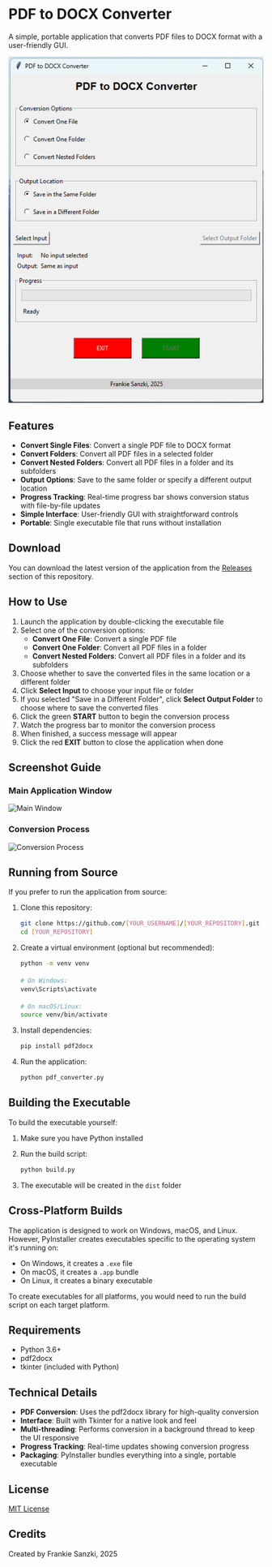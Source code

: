 # PDF to DOCX Converter

A simple, portable application that converts PDF files to DOCX format with a user-friendly GUI.

![PDF to DOCX Converter Screenshot](screenshots/app_screenshot.png)

## Features

- **Convert Single Files**: Convert a single PDF file to DOCX format
- **Convert Folders**: Convert all PDF files in a selected folder
- **Convert Nested Folders**: Convert all PDF files in a folder and its subfolders
- **Output Options**: Save to the same folder or specify a different output location
- **Progress Tracking**: Real-time progress bar shows conversion status with file-by-file updates
- **Simple Interface**: User-friendly GUI with straightforward controls
- **Portable**: Single executable file that runs without installation

## Download

You can download the latest version of the application from the [Releases](../../releases) section of this repository.

## How to Use

1. Launch the application by double-clicking the executable file
2. Select one of the conversion options:
   - **Convert One File**: Convert a single PDF file
   - **Convert One Folder**: Convert all PDF files in a folder
   - **Convert Nested Folders**: Convert all PDF files in a folder and its subfolders
3. Choose whether to save the converted files in the same location or a different folder
4. Click **Select Input** to choose your input file or folder
5. If you selected "Save in a Different Folder", click **Select Output Folder** to choose where to save the converted files
6. Click the green **START** button to begin the conversion process
7. Watch the progress bar to monitor the conversion process
8. When finished, a success message will appear
9. Click the red **EXIT** button to close the application when done

## Screenshot Guide

### Main Application Window
![Main Window](screenshots/main_window.png)

### Conversion Process
![Conversion Process](screenshots/conversion_process.png)

## Running from Source

If you prefer to run the application from source:

1. Clone this repository:
   ```bash
   git clone https://github.com/[YOUR_USERNAME]/[YOUR_REPOSITORY].git
   cd [YOUR_REPOSITORY]
   ```

2. Create a virtual environment (optional but recommended):
   ```bash
   python -m venv venv
   
   # On Windows:
   venv\Scripts\activate
   
   # On macOS/Linux:
   source venv/bin/activate
   ```

3. Install dependencies:
   ```bash
   pip install pdf2docx
   ```

4. Run the application:
   ```bash
   python pdf_converter.py
   ```

## Building the Executable

To build the executable yourself:

1. Make sure you have Python installed
2. Run the build script:
   ```bash
   python build.py
   ```

3. The executable will be created in the `dist` folder

## Cross-Platform Builds

The application is designed to work on Windows, macOS, and Linux. However, PyInstaller creates executables specific to the operating system it's running on:

- On Windows, it creates a `.exe` file
- On macOS, it creates a `.app` bundle
- On Linux, it creates a binary executable

To create executables for all platforms, you would need to run the build script on each target platform.

## Requirements

- Python 3.6+
- pdf2docx
- tkinter (included with Python)

## Technical Details

- **PDF Conversion**: Uses the pdf2docx library for high-quality conversion
- **Interface**: Built with Tkinter for a native look and feel
- **Multi-threading**: Performs conversion in a background thread to keep the UI responsive
- **Progress Tracking**: Real-time updates showing conversion progress
- **Packaging**: PyInstaller bundles everything into a single, portable executable

## License

[MIT License](LICENSE)

## Credits

Created by Frankie Sanzki, 2025
